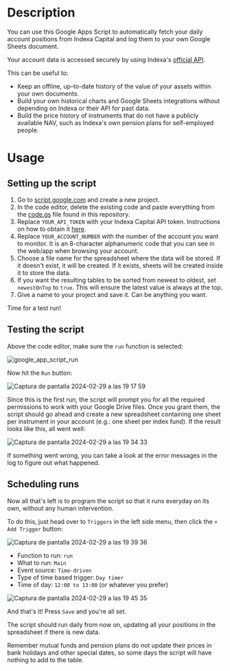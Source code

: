 # Description
You can use this Google Apps Script to automatically fetch your daily account positions from Indexa Capital and log them to your own Google Sheets document.

Your account data is accessed securely by using Indexa's [official API](https://support.indexacapital.com/es/esp/introduccion-api).

This can be useful to:
* Keep an offline, up-to-date history of the value of your assets within your own documents.
* Build your own historical charts and Google Sheets integrations without depending on Indexa or their API for past data.
* Build the price history of instruments that do not have a publicly available NAV, such as Indexa's own pension plans for self-employed people.

# Usage

## Setting up the script
1. Go to [script.google.com](https://script.google.com) and create a new project.
3. In the code editor, delete the existing code and paste everything from the [code.gs](https://github.com/victor-marino/indexa-gsheets-history/blob/master/code.gs) file found in this repository.
4. Replace `YOUR_API_TOKEN` with your Indexa Capital API token. Instructions on how to obtain it [here](https://support.indexacapital.com/es/esp/introduccion-api).
5. Replace `YOUR_ACCOUNT_NUMBER` with the number of the account you want to monitor. It is an 8-character alphanumeric code that you can see in the web/app when browsing your account.
6. Choose a file name for the spreadsheet where the data will be stored. If it doesn't exist, it will be created. If it exists, sheets will be created inside it to store the data.
7. If you want the resulting tables to be sorted from newest to oldest, set `newestOnTop` to `true`. This will ensure the latest value is always at the top.
8. Give a name to your project and save it. Can be anything you want.

Time for a test run!

## Testing the script
Above the code editor, make sure the `run` function is selected:

![google_app_script_run](https://github.com/victor-marino/indexa-gsheets-history/assets/1933443/86dce857-5998-492b-80a9-057e3d2f0379)

Now hit the `Run` button:

![Captura de pantalla 2024-02-29 a las 19 17 59](https://github.com/victor-marino/indexa-gsheets-history/assets/1933443/8c10257e-ffe9-4eba-abf3-7054e1d2b1db)

Since this is the first run, the script will prompt you for all the required permissions to work with your Google Drive files. Once you grant them, the script should go ahead and create a new spreadsheet containing one sheet per instrument in your account (e.g.: one sheet per index fund). If the result looks like this, all went well:

![Captura de pantalla 2024-02-29 a las 19 34 33](https://github.com/victor-marino/indexa-gsheets-history/assets/1933443/50ae6fac-312d-4116-a65d-e6d93b4df70a)

If something went wrong, you can take a look at the error messages in the log to figure out what happened.

## Scheduling runs

Now all that's left is to program the script so that it runs everyday on its own, without any human intervention.

To do this, just head over to `Triggers` in the left side menu, then click the `+ Add Trigger` button:

![Captura de pantalla 2024-02-29 a las 19 39 36](https://github.com/victor-marino/indexa-gsheets-history/assets/1933443/3b4113a3-962f-43d3-aaf7-28d66fda04ab)

* Function to run: `run`
* What to run: `Main`
* Event source: `Time-driven`
* Type of time based trigger: `Day timer`
* Time of day: `12:00 to 13:00` (or whatever you prefer)

![Captura de pantalla 2024-02-29 a las 19 45 35](https://github.com/victor-marino/indexa-gsheets-history/assets/1933443/255a014f-f785-4fe3-9578-50227f8fb9d0)

And that's it! Press `Save` and you're all set.

The script should run daily from now on, updating all your positions in the spreadsheet if there is new data.

Remember mutual funds and pension plans do not update their prices in bank holidays and other special dates, so some days the script will have nothing to add to the table.
